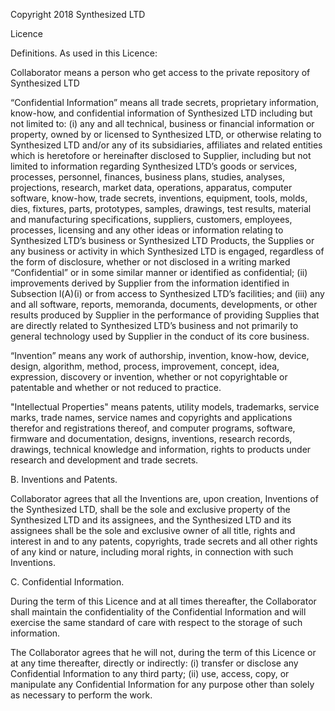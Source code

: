 Copyright 2018 Synthesized LTD

Licence

Definitions. As used in this Licence:

Collaborator means a person who get access to the private repository of Synthesized LTD

“Confidential Information” means all trade secrets, proprietary information, know-how, and confidential information of Synthesized  LTD including but not limited to: (i) any and all technical, business or financial information or property, owned by or licensed to Synthesized  LTD, or otherwise relating to Synthesized  LTD and/or any of its subsidiaries, affiliates and related entities which is heretofore or hereinafter disclosed to Supplier, including but not limited to information regarding Synthesized  LTD’s goods or services, processes, personnel, finances, business plans, studies, analyses, projections, research, market data, operations, apparatus, computer software, know-how, trade secrets, inventions, equipment, tools, molds, dies, fixtures, parts, prototypes, samples, drawings, test results, material and manufacturing specifications, suppliers, customers, employees, processes, licensing and any other ideas or information relating to Synthesized  LTD’s business or Synthesized  LTD Products, the Supplies or any business or activity in which Synthesized  LTD is engaged, regardless of the form of disclosure, whether or not disclosed in a writing marked “Confidential” or in some similar manner or identified as confidential; (ii) improvements derived by Supplier from the information identified in Subsection l(A)(i) or from access to Synthesized  LTD’s facilities; and (iii) any and all software, reports, memoranda, documents, developments, or other results produced by Supplier in the performance of providing Supplies that are directly related to Synthesized  LTD’s business and not primarily to general technology used by Supplier in the conduct of its core business.


“Invention” means any work of authorship, invention, know-how, device, design, algorithm, method, process, improvement, concept, idea, expression, discovery or invention, whether or not copyrightable or patentable and whether or not reduced to practice.

"Intellectual Properties" means patents, utility models, trademarks, service marks, trade names, service names and copyrights and applications therefor and registrations thereof, and computer programs, software, firmware and documentation, designs, inventions, research records, drawings, technical knowledge and information, rights to products under research and development and trade secrets.

B. Inventions and Patents.

Collaborator agrees that all the Inventions are, upon creation, Inventions of the Synthesized  LTD, shall be the sole and exclusive property of the Synthesized  LTD and its assignees, and the Synthesized  LTD and its assignees shall be the sole and exclusive owner of all title, rights and interest in and to any patents, copyrights, trade secrets and all other rights of any kind or nature, including moral rights, in connection with such Inventions.

C. Confidential Information.

During the term of this Licence and at all times thereafter, the Collaborator shall maintain the confidentiality of the Confidential Information and will exercise the same standard of care with respect to the storage of such information.

The Collaborator agrees that he will not, during the term of this Licence or at any time thereafter, directly or indirectly:  (i) transfer or disclose any Confidential Information to any third party; (ii) use, access, copy, or manipulate any Confidential Information for any purpose other than solely as necessary to perform the work.
